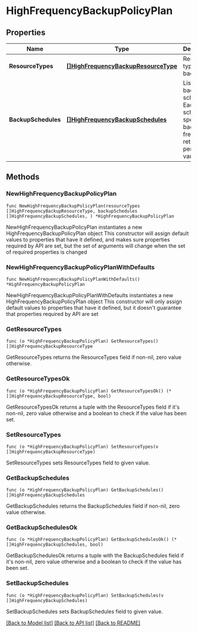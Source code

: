 # HighFrequencyBackupPolicyPlan

## Properties

Name | Type | Description | Notes
------------ | ------------- | ------------- | -------------
**ResourceTypes** | [**[]HighFrequencyBackupResourceType**](HighFrequencyBackupResourceType.md) | Resource types to backup. | 
**BackupSchedules** | [**[]HighFrequencyBackupSchedules**](HighFrequencyBackupSchedules.md) | List of backup schedules. Each schedule specifies a backup frequency, retention period, and vault.  | 

## Methods

### NewHighFrequencyBackupPolicyPlan

`func NewHighFrequencyBackupPolicyPlan(resourceTypes []HighFrequencyBackupResourceType, backupSchedules []HighFrequencyBackupSchedules, ) *HighFrequencyBackupPolicyPlan`

NewHighFrequencyBackupPolicyPlan instantiates a new HighFrequencyBackupPolicyPlan object
This constructor will assign default values to properties that have it defined,
and makes sure properties required by API are set, but the set of arguments
will change when the set of required properties is changed

### NewHighFrequencyBackupPolicyPlanWithDefaults

`func NewHighFrequencyBackupPolicyPlanWithDefaults() *HighFrequencyBackupPolicyPlan`

NewHighFrequencyBackupPolicyPlanWithDefaults instantiates a new HighFrequencyBackupPolicyPlan object
This constructor will only assign default values to properties that have it defined,
but it doesn't guarantee that properties required by API are set

### GetResourceTypes

`func (o *HighFrequencyBackupPolicyPlan) GetResourceTypes() []HighFrequencyBackupResourceType`

GetResourceTypes returns the ResourceTypes field if non-nil, zero value otherwise.

### GetResourceTypesOk

`func (o *HighFrequencyBackupPolicyPlan) GetResourceTypesOk() (*[]HighFrequencyBackupResourceType, bool)`

GetResourceTypesOk returns a tuple with the ResourceTypes field if it's non-nil, zero value otherwise
and a boolean to check if the value has been set.

### SetResourceTypes

`func (o *HighFrequencyBackupPolicyPlan) SetResourceTypes(v []HighFrequencyBackupResourceType)`

SetResourceTypes sets ResourceTypes field to given value.


### GetBackupSchedules

`func (o *HighFrequencyBackupPolicyPlan) GetBackupSchedules() []HighFrequencyBackupSchedules`

GetBackupSchedules returns the BackupSchedules field if non-nil, zero value otherwise.

### GetBackupSchedulesOk

`func (o *HighFrequencyBackupPolicyPlan) GetBackupSchedulesOk() (*[]HighFrequencyBackupSchedules, bool)`

GetBackupSchedulesOk returns a tuple with the BackupSchedules field if it's non-nil, zero value otherwise
and a boolean to check if the value has been set.

### SetBackupSchedules

`func (o *HighFrequencyBackupPolicyPlan) SetBackupSchedules(v []HighFrequencyBackupSchedules)`

SetBackupSchedules sets BackupSchedules field to given value.



[[Back to Model list]](../README.md#documentation-for-models) [[Back to API list]](../README.md#documentation-for-api-endpoints) [[Back to README]](../README.md)


